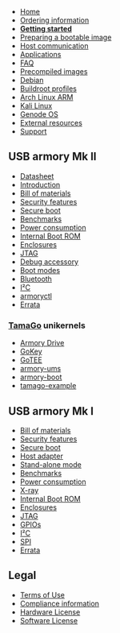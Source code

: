 * [Home](https://github.com/f-secure-foundry/usbarmory/wiki)
* [Ordering information](https://github.com/f-secure-foundry/usbarmory/wiki/Ordering-information)
* [**Getting started**](https://github.com/f-secure-foundry/usbarmory/wiki/Starting)
* [Preparing a bootable image](https://github.com/f-secure-foundry/usbarmory/wiki/Preparing-a-bootable-image)
* [Host communication](https://github.com/f-secure-foundry/usbarmory/wiki/Host-communication)
* [Applications](https://github.com/f-secure-foundry/usbarmory/wiki/Applications)
* [FAQ](https://github.com/f-secure-foundry/usbarmory/wiki/Frequently-Asked-Questions-(FAQ))
* [Precompiled images](https://github.com/f-secure-foundry/usbarmory/wiki/Available-images)
* [Debian](https://github.com/f-secure-foundry/usbarmory/wiki/Preparing-a-bootable-image)
* [Buildroot profiles](https://github.com/f-secure-foundry/usbarmory/tree/master/software/buildroot)
* [Arch Linux ARM](http://archlinuxarm.org/platforms/armv7/freescale/usb-armory-mk-ii)
* [Kali Linux](https://www.kali.org/docs/arm/usb-armory-mkii/)
* [Genode OS](https://github.com/f-secure-foundry/usbarmory/wiki/Genode-OS)
* [External resources](https://github.com/f-secure-foundry/usbarmory/wiki/External-resources)
* [Support](https://github.com/f-secure-foundry/usbarmory/wiki#support)

## USB armory Mk II

* [Datasheet](https://github.com/f-secure-foundry/usbarmory/wiki/media/usbarmory-mark-two-datasheet-rev2.0.pdf)
* [Introduction](https://github.com/f-secure-foundry/usbarmory/wiki/Mk-II-Introduction)
* [Bill of materials](https://f-secure-foundry.github.io/BOM/usbarmory-mark-two.html)
* [Security features](https://github.com/f-secure-foundry/usbarmory/wiki/Hardware-security-features-(Mk-II))
* [Secure boot](https://github.com/f-secure-foundry/usbarmory/wiki/Secure-boot-(Mk-II))
* [Benchmarks](https://github.com/f-secure-foundry/usbarmory/wiki/Benchmarks-(Mk-II))
* [Power consumption](https://github.com/f-secure-foundry/usbarmory/wiki/Power-consumption)
* [Internal Boot ROM](https://github.com/f-secure-foundry/usbarmory/wiki/Internal-Boot-ROM-(Mk-II))
* [Enclosures](https://github.com/f-secure-foundry/usbarmory/wiki/Enclosures-(Mk-II))
* [JTAG](https://github.com/f-secure-foundry/usbarmory/wiki/JTAG-(Mk-II))
* [Debug accessory](https://github.com/f-secure-foundry/usbarmory/tree/master/hardware/mark-two-debug-accessory)
* [Boot modes](https://github.com/f-secure-foundry/usbarmory/wiki/Boot-Modes-(Mk-II))
* [Bluetooth](https://github.com/f-secure-foundry/usbarmory/wiki/Bluetooth)
* [I²C](https://github.com/f-secure-foundry/usbarmory/wiki/I²C-(Mk-II))
* [armoryctl](https://github.com/f-secure-foundry/armoryctl)
* [Errata](https://github.com/f-secure-foundry/usbarmory/wiki/Errata-(Mk-II))

### [TamaGo](https://github.com/f-secure-foundry/tamago) unikernels

* [Armory Drive](https://github.com/f-secure-foundry/armory-drive)
* [GoKey](https://github.com/f-secure-foundry/GoKey)
* [GoTEE](https://github.com/f-secure-foundry/GoTEE)
* [armory-ums](https://github.com/f-secure-foundry/armory-ums)
* [armory-boot](https://github.com/f-secure-foundry/armory-boot)
* [tamago-example](https://github.com/f-secure-foundry/tamago-example)

## USB armory Mk I

* [Bill of materials](https://f-secure-foundry.github.io/BOM/usbarmory-mark-one.html)
* [Security features](https://github.com/f-secure-foundry/usbarmory/wiki/Hardware-security-features-(Mk-I))
* [Secure boot](https://github.com/f-secure-foundry/usbarmory/wiki/Secure-boot-(Mk-I))
* [Host adapter](https://github.com/f-secure-foundry/usbarmory/wiki/Host-adapter)
* [Stand-alone mode](https://github.com/f-secure-foundry/usbarmory/wiki/Host-adapter)
* [Benchmarks](https://github.com/f-secure-foundry/usbarmory/wiki/Benchmarks)
* [Power consumption](https://github.com/f-secure-foundry/usbarmory/wiki/Power-consumption)
* [X-ray](https://github.com/f-secure-foundry/usbarmory/wiki/X-ray)
* [Internal Boot ROM](https://github.com/f-secure-foundry/usbarmory/wiki/Internal-Boot-ROM-(Mk-I))
* [Enclosures](https://github.com/f-secure-foundry/usbarmory/wiki/Enclosures-(Mk-I))
* [JTAG](https://github.com/f-secure-foundry/usbarmory/wiki/JTAG-(Mk-I))
* [GPIOs](https://github.com/f-secure-foundry/usbarmory/wiki/GPIOs)
* [I²C](https://github.com/f-secure-foundry/usbarmory/wiki/I²C)
* [SPI](https://github.com/f-secure-foundry/usbarmory/wiki/SPI)
* [Errata](https://github.com/f-secure-foundry/usbarmory/wiki/Errata-(Mk-I))

## Legal

* [Terms of Use](https://github.com/f-secure-foundry/usbarmory/wiki/Terms-of-Use)
* [Compliance information](https://github.com/f-secure-foundry/usbarmory/wiki/Compliance-information)
* [Hardware License](https://ohwr.org/cernohl)
* [Software License](https://www.gnu.org/licenses/gpl-3.0.en.html)
